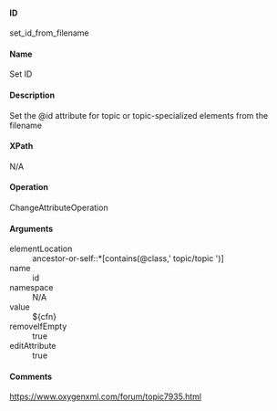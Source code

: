 #### ID
set_id_from_filename

#### Name
Set ID

#### Description
Set the @id attribute for topic or topic-specialized elements from the filename

#### XPath
N/A

#### Operation
ChangeAttributeOperation

#### Arguments
<dl>
    <dt>elementLocation</dt>
    <dd>ancestor-or-self::*[contains(@class,' topic/topic ')]</dd>
    <dt>name</dt>
    <dd>id</dd>
    <dt>namespace</dt>
    <dd>N/A</dd>
    <dt>value</dt>
    <dd>${cfn}</dd>
    <dt>removeIfEmpty</dt>
    <dd>true</dd>
    <dt>editAttribute</dt>
    <dd>true</dd>
</dl>

#### Comments
https://www.oxygenxml.com/forum/topic7935.html

